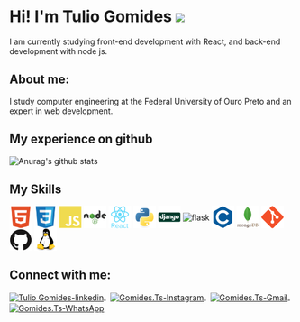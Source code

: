 # Hi! I'm Tulio Gomides ![](https://www.imagensanimadas.com/data/media/81/mao-imagem-animada-0030.gif)
I am currently studying front-end development with React, and back-end development with node js.
## About me:
I study computer engineering at the Federal University of Ouro Preto and an expert in web development.

## My experience on github
![Anurag's github stats](https://github-readme-stats.vercel.app/api?username=GomidesTs&show_icons=true&theme=radical)

## My Skills
<img align="center" alt="HTML5" height="40" width="40" src="https://raw.githubusercontent.com/devicons/devicon/master/icons/html5/html5-plain.svg">     <img align="center" alt="CSS3" height="40" width="40" src="https://raw.githubusercontent.com/devicons/devicon/master/icons/css3/css3-original.svg">     <img align="center" alt="js" height="40" width="40" src="https://raw.githubusercontent.com/devicons/devicon/master/icons/javascript/javascript-plain.svg">     <img align="center" alt="nodjs" height="40" width="40" src="https://raw.githubusercontent.com/devicons/devicon/master/icons/nodejs/nodejs-original-wordmark.svg">     <img align="center" alt="nodjs" height="40" width="40" src="https://raw.githubusercontent.com/devicons/devicon/master/icons/react/react-original-wordmark.svg">      <img align="center" alt="python" height="40" width="40" src="https://raw.githubusercontent.com/devicons/devicon/master/icons/python/python-original.svg">      <img align="center" alt="django" height="40" width="40" src="https://raw.githubusercontent.com/devicons/devicon/master/icons/django/django-original.svg">      <img align="center" alt="flask" height="40" width="40" src="https://www.probytes.net/wp-content/uploads/2018/10/flask-logo-png-transparent.png">      <img align="center" alt="c" height="40" width="40" src="https://raw.githubusercontent.com/devicons/devicon/master/icons/c/c-plain.svg">     <img align="center" alt="mongo" height="40" width="40" src="https://raw.githubusercontent.com/devicons/devicon/master/icons/mongodb/mongodb-original-wordmark.svg">      <img align="center" alt="git" height="40" width="40" src="https://raw.githubusercontent.com/devicons/devicon/master/icons/git/git-original.svg">     <img align="center" alt="github" height="40" width="40" src="https://raw.githubusercontent.com/devicons/devicon/master/icons/github/github-original.svg"> <img align="center" alt="linux" height="40" width="40" src="https://raw.githubusercontent.com/devicons/devicon/master/icons/linux/linux-original.svg">



## Connect with me:
<a href="https://www.linkedin.com/in/tulio-gomides-3b21b7171/">
<img align="center" alt="Tulio Gomides-linkedin" height="40" width="40" src="https://i.dlpng.com/static/png/369188_preview.png">
</a>
&nbsp;
<a href="https://www.instagram.com/gomides.ts/">
<img align="center" alt="Gomides.Ts-Instagram" height="30" width="30" src="https://imagepng.org/wp-content/uploads/2017/08/instagram-icone-icon-1.png">
</a>
&nbsp;
<a href="mailto:gomidestulio5@gmail.com">
<img align="center" alt="Gomides.Ts-Gmail" height="30" width="30" src="https://i.pinimg.com/originals/3c/66/f8/3c66f8917c99c4cbb2b1eb7d6ef542c4.png">
</a>
&nbsp;
<a href="https://api.whatsapp.com/send?phone=5531997390128&text=Ola%20Tulio%20Gomides%2C%20entro%20em%20contato%20para%20oferecer%20uma%20proposta">
<img align="center" alt="Gomides.Ts-WhatsApp" height="30" width="30" src="https://cdn.pixabay.com/photo/2015/08/03/13/58/soon-873316_960_720.png">
</a>
